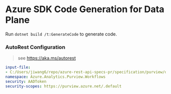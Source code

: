 # Azure SDK Code Generation for Data Plane

Run `dotnet build /t:GenerateCode` to generate code.

### AutoRest Configuration
> see https://aka.ms/autorest

``` yaml
input-file: 
- C:/Users/jiwang6/repo/azure-rest-api-specs-pr/specification/purview/data-plane/Azure.Analytics.Purview.Workflow/preview/2022-05-01-preview/purviewWorkflow.json
namespace: Azure.Analytics.Purview.Workflows
security: AADToken
security-scopes: https://purview.azure.net/.default
 
```
